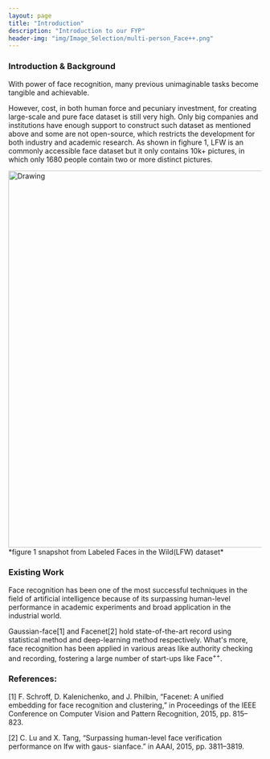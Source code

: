 ```yaml
---
layout: page
title: "Introduction"
description: "Introduction to our FYP"
header-img: "img/Image_Selection/multi-person_Face++.png"
---
```


### Introduction & Background

With power of face recognition, many previous unimaginable tasks become tangible and achievable.

However, cost, in both human force and pecuniary investment, for creating large-scale and pure face dataset is still very high. Only big companies and institutions have enough support to construct such dataset as mentioned above and some are not open-source, which restricts the development for both industry and academic research. As shown in fighure 1,
LFW is an commonly accessible face dataset but it only contains 10k+ pictures, in which only 1680 people contain two or more distinct pictures.

<img src="https://hkuface.github.io//img/LFW_snapchot.png" alt="Drawing" style="width: 750px;"/>
*figure 1 snapshot from Labeled Faces in the Wild(LFW) dataset*

### Existing Work 

Face recognition has been one of the most successful techniques in the field of artificial intelligence because of its surpassing human-level performance in academic experiments and broad application in the industrial world. 

Gaussian-face[1] and Facenet[2] hold state-of-the-art record using statistical method and deep-learning method respectively. What's more, face recognition has been applied in various areas like authority checking and recording, fostering a large number of start-ups like $\text{Face}^{++}$.


### References:
[1] F. Schroff, D. Kalenichenko, and J. Philbin, “Facenet: A unified embedding for face recognition and clustering,” in Proceedings of the IEEE Conference on Computer Vision and Pattern Recognition, 2015, pp. 815–823.

[2] C. Lu and X. Tang, “Surpassing human-level face verification performance on lfw with gaus- sianface.” in AAAI, 2015, pp. 3811–3819.

